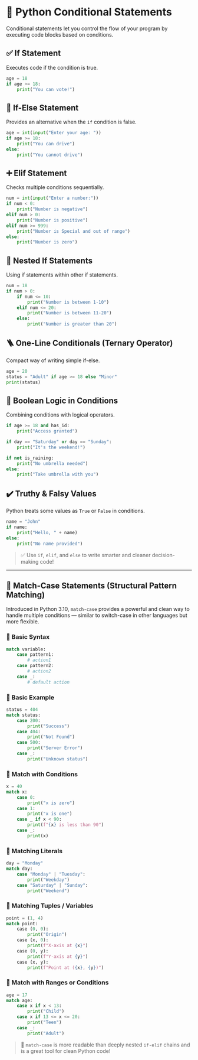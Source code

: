 # 🧭 Python Conditional Statements 

Conditional statements let you control the flow of your program by executing code blocks based on conditions.

## ✅ If Statement
Executes code if the condition is true.
```python
age = 18
if age >= 18:
    print("You can vote!")
```

## 🔁 If-Else Statement
Provides an alternative when the `if` condition is false.
```python
age = int(input("Enter your age: "))
if age >= 18:
    print("You can drive")
else:
    print("You cannot drive")
```

## ➕ Elif Statement
Checks multiple conditions sequentially.
```python
num = int(input("Enter a number:"))
if num < 0:
    print("Number is negative")
elif num > 0:
    print("Number is positive")
elif num >= 999:
    print("Number is Special and out of range")
else:
    print("Number is zero")
```

## 🧠 Nested If Statements
Using if statements within other if statements.
```python
num = 18
if num > 0:
    if num <= 10:
        print("Number is between 1-10")
    elif num <= 20:
        print("Number is between 11-20")
    else:
        print("Number is greater than 20")
```

## 🪜 One-Line Conditionals (Ternary Operator)
Compact way of writing simple if-else.
```python
age = 20
status = "Adult" if age >= 18 else "Minor"
print(status)
```

## 🔄 Boolean Logic in Conditions
Combining conditions with logical operators.
```python
if age >= 18 and has_id:
    print("Access granted")

if day == "Saturday" or day == "Sunday":
    print("It's the weekend!")

if not is_raining:
    print("No umbrella needed")
else:
    print("Take umbrella with you")
```

## ✔️ Truthy & Falsy Values
Python treats some values as `True` or `False` in conditions.
```python
name = "John"
if name:
    print("Hello, " + name)
else:
    print("No name provided")
```

> ✅ Use `if`, `elif`, and `else` to write smarter and cleaner decision-making code!


---

## 🧩 Match-Case Statements (Structural Pattern Matching)

Introduced in Python 3.10, `match-case` provides a powerful and clean way to handle multiple conditions — similar to switch-case in other languages but more flexible.

### 🔹 Basic Syntax
```python
match variable:
    case pattern1:
        # action1
    case pattern2:
        # action2
    case _:
        # default action
```

### 🔸 Basic Example
```python
status = 404
match status:
    case 200:
        print("Success")
    case 404:
        print("Not Found")
    case 500:
        print("Server Error")
    case _:
        print("Unknown status")
```

### 🔸 Match with Conditions
```python
x = 40
match x:
    case 0:
        print("x is zero")
    case 1:
        print("x is one")
    case _ if x < 90:
        print(f"{x} is less than 90")
    case _:
        print(x)
```

### 🔸 Matching Literals
```python
day = "Monday"
match day:
    case "Monday" | "Tuesday":
        print("Weekday")
    case "Saturday" | "Sunday":
        print("Weekend")
```

### 🔸 Matching Tuples / Variables
```python
point = (1, 4)
match point:
    case (0, 0):
        print("Origin")
    case (x, 0):
        print(f"X-axis at {x}")
    case (0, y):
        print(f"Y-axis at {y}")
    case (x, y):
        print(f"Point at ({x}, {y})")
```

### 🔸 Match with Ranges or Conditions
```python
age = 17
match age:
    case x if x < 13:
        print("Child")
    case x if 13 <= x <= 20:
        print("Teen")
    case _:
        print("Adult")
```

> 📘 `match-case` is more readable than deeply nested `if-elif` chains and is a great tool for clean Python code!

